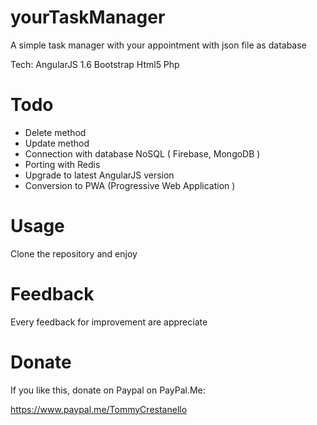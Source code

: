 # yourTaskManager
A simple task manager with your appointment with json file as database

Tech:
AngularJS 1.6
Bootstrap
Html5
Php 


# Todo
- Delete method
- Update method
- Connection with database NoSQL ( Firebase, MongoDB )
- Porting with Redis
- Upgrade to latest AngularJS version
- Conversion to PWA (Progressive Web Application )

# Usage
Clone the repository and enjoy 

# Feedback 
Every feedback for improvement are appreciate

# Donate
If you like this, donate on Paypal on PayPal.Me: 

https://www.paypal.me/TommyCrestanello
